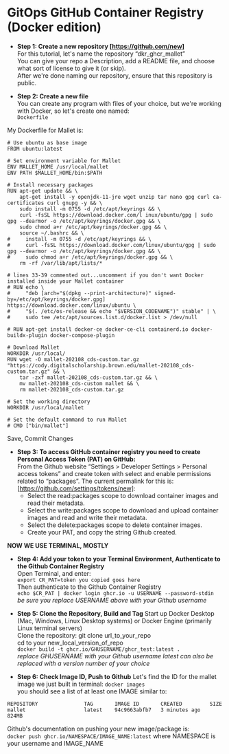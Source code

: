# GitOps GitHub Container Registry (Docker edition)

- **Step 1: Create a new repository [https://github.com/new]**  
For this tutorial, let's name the repository “dkr\_ghcr\_mallet”  
You can give your repo a Description, add a README file, and choose what sort of license to give it (or skip).  
After we're done naming our repository, ensure that this repository is public.

- **Step 2: Create a new file**  
You can create any program with files of your choice, but we're working with Docker, so let's create one named:  
 ```Dockerfile```  
  
My Dockerfile for Mallet is:<br>
```
# Use ubuntu as base image
FROM ubuntu:latest

# Set environment variable for Mallet
ENV MALLET_HOME /usr/local/mallet
ENV PATH $MALLET_HOME/bin:$PATH

# Install necessary packages
RUN apt-get update && \
    apt-get install -y openjdk-11-jre wget unzip tar nano gpg curl ca-certificates curl gnupg -y && \
    sudo install -m 0755 -d /etc/apt/keyrings && \
    curl -fsSL https://download.docker.com/l inux/ubuntu/gpg | sudo gpg --dearmor -o /etc/apt/keyrings/docker.gpg && \
    sudo chmod a+r /etc/apt/keyrings/docker.gpg && \
    source ~/.bashrc && \
#     install -m 0755 -d /etc/apt/keyrings && \
#     curl -fsSL https://download.docker.com/linux/ubuntu/gpg | sudo gpg --dearmor -o /etc/apt/keyrings/docker.gpg && \
#     sudo chmod a+r /etc/apt/keyrings/docker.gpg && \ 
    rm -rf /var/lib/apt/lists/*

# lines 33-39 commented out...uncomment if you don't want Docker installed inside your Mallet container
# RUN echo \
#     "deb [arch="$(dpkg --print-architecture)" signed-by=/etc/apt/keyrings/docker.gpg] https://download.docker.com/linux/ubuntu \
#     "$(. /etc/os-release && echo "$VERSION_CODENAME")" stable" | \
#     sudo tee /etc/apt/sources.list.d/docker.list > /dev/null

# RUN apt-get install docker-ce docker-ce-cli containerd.io docker-buildx-plugin docker-compose-plugin

# Download Mallet
WORKDIR /usr/local/
RUN wget -O mallet-202108_cds-custom.tar.gz "https://cody.digitalscholarship.brown.edu/mallet-202108_cds-custom.tar.gz" && \
    tar -zxf mallet-202108_cds-custom.tar.gz && \
    mv mallet-202108_cds-custom mallet && \
    rm mallet-202108_cds-custom.tar.gz

# Set the working directory
WORKDIR /usr/local/mallet

# Set the default command to run Mallet
# CMD ["bin/mallet"]
```  
  
Save, Commit Changes  
  
- **Step 3: To access GitHub container registry you need to create Personal Access Token (PAT) on GitHub:**  
From the Github website “Settings > Developer Settings > Personal access tokens” and create token with select and enable permissions related to “packages”. 
The current permalink for this is: [https://github.com/settings/tokens/new]:  
    - Select the read:packages scope to download container images and read their metadata.  
    - Select the write:packages scope to download and upload container images and read and write their metadata.  
    - Select the delete:packages scope to delete container images.  
    - Create your PAT, and copy the string Github created.

**NOW WE USE TERMINAL, MOSTLY**  
- **Step 4: Add your token to your Terminal Environment, Authenticate to the Github Container Registry**  
Open Terminal, and enter:  
```export CR_PAT=token you copied goes here```  
Then authenticate to the Github Container Registry  
```echo $CR_PAT | docker login ghcr.io -u USERNAME --password-stdin```  
_be sure you replace USERNAME above with your Github username_

- **Step 5: Clone the Repository, Build and Tag**
Start up Docker Desktop (Mac, Windows, Linux Desktop systems) or Docker Engine (primarily Linux terminal servers)   
Clone the repository:
git clone url_to_your_repo  
cd to your new_local_version_of_repo  
```docker build -t ghcr.io/GHUSERNAME/ghcr_test:latest .```  
_replace GHUSERNAME with your Github username_
_latest can also be replaced with a version number of your choice_  

- **Step 6: Check Image ID, Push to Github**
Let's find the ID for the mallet image we just built in terminal:
```docker images```  
you should see a list of at least one IMAGE similar to:  
```
REPOSITORY               TAG       IMAGE ID       CREATED         SIZE
mallet                   latest    94c9663abfb7   3 minutes ago   824MB
```
Github's documentation on pushing your new image/package is:  
```docker push ghcr.io/NAMESPACE/IMAGE_NAME:latest```
where NAMESPACE is your username and IMAGE_NAME
